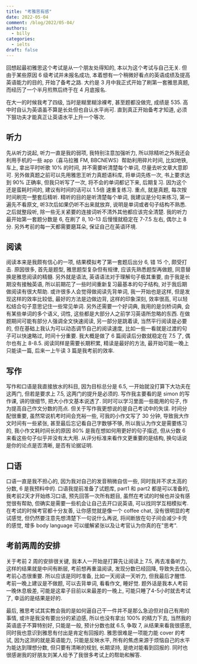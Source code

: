 ```yaml
---
title: "考雅思有感"
date: 2022-05-04
comment: /blog/2022/05-04/
authors:
  - billy
categories:
  - ielts
draft: false
---
```


回想起最初雅思这个考试是从一个朋友处得知的, 本以为这个考试与自己无关.
但由于某些原因 6 级考试并未报名成功,
本着想有一个稍微好看点的英语成绩及提高英语能力的目的, 开始了备考之路.
大约是 3 月中我正式开始了刷第一套雅思真题, 而经历了一个半月煎熬后终于在 4 月底报名.

在大一的时候我考了四级, 当时是糊里糊涂裸考, 甚至题都没做完, 成绩是 535.
高中时自认为英语虽不算是长处但也自认水平尚可.
直到真正开始备考才知道, 必须下狠功夫才能真正让英语水平上升一个等次.

## 听力

先从听力说起, 听力一直是我的弱项, 我特别注意加强听力,
所以除精听之外我还会利用手机的一些 app（喜马拉雅 FM, BBCNEWS）帮助利用碎片时间,
比如地铁, 车上, 拿出平时听歌 10% 的时间, 并不需要听清楚每个单词, 尽量去听文章大意即可.
另外做真题之前可以先用雅思王听力真题语料库, 将单词先练一次, 书上要求达到 90% 正确率,
但我只听写了一次, 将不会的单词都记下来, 后期复习.
因为这个还是蛮耗时间的, 建议有时间的话可以 1.5倍 速重复练习.
重点, 就是真题, 每次按时间刷完一整套后精听.
精听的目的是听清楚每个单词, 我建议是分句来练习, 第一遍先不看原文,
听3次后如果仍听不出来就放弃, 说明是单词或者句子结构不熟悉.
之后就整段听, 除一些无关紧要的连接词听不清外其他都应该完全清楚.
我的听力最开始第一套题分数是 6, 在刷了 8, 10-13 后慢慢就稳定在 7-7.5 左右, 偶尔上 8 分.
另外考前的每一天都需要磨耳朵, 保证自己在英语环境.

## 阅读

阅读本来是我颇有信心的一项, 结果模拟考了第一套题后出分 6, 错 15 个, 颇受打击.
原因很多, 首先是题型, 雅思题型复杂但有规律, 应该先熟悉题型再做题, 同意替换是雅思阅读的精髓.
另外就是语法, 英语语法对于理解句子极其重要, 由于我是长期没有接触英语,
所以前期花了一些时间重新复习最基本的句子结构, 对于我后期做阅读有很大帮助.
或许很多人会觉得做阅读先背单词, 我一开始也是这样, 但是发现这样的效率比较低,
最好的方法是边做边背, 这样的印象深刻, 效率很高, 可以轻松结合句子意思记住一些常见单词.
另外还需要一个好词典, 我用的是剑桥词典, 会有某些单词的多个语义, 词性, 这些都是大部分人之前学习英语所忽略的东西.
在做题期间可能有部分人强调全文快速阅读, 另一部分是跳着读, 当然平行阅读是必要的,
但在基础上我认为可以动态调节自己的阅读速度, 比如一些一看就是过渡的句子可以快速略过, 时间十分重要.
我大概是做了 6 篇阅读后分数就稳定在 7.5 了, 偶尔也有上 8-8.5.
阅读同样是需要长期积累, 精读是最好的方法, 最开始可能一晚上只能读一篇, 后来一上午读 3 篇是我考前的效率.

## 写作

写作和口语是我直接放水的科目, 因为目标总分是 6.5,
一开始就没打算下大功夫在这两门, 但若是要求上 7.5, 这两门的提升是必须的.
写作我主要看的是 simon 的写作课, 讲的很细节, 把大小作文基本说透了.
同时可以学习里面一些能用的句子, 作为提高自己作文分数的亮点.
但关于写作我更想说的是自己考试中的失误. 时间分配很重要, 虽然常说机考时间会充裕一些,
可我的小作文写了 30 分钟, 导致我大作文时间有一些紧张, 甚至最后忘记看自己字数够不够,
所以我认为作文是需要练习的, 我小作文耗时间长的原因 80% 是我在想如何用更好的句子描述,
但从分数 6 来看这些句子似乎并没有太大用. 从评分标准来看作文更重要的是结构,
换句话说是你的论点是否清晰, 是否有论据证明.

## 口语

口语一直是我不担心的, 因为我对自己的发音稍微自信一些, 同时我并不求太高的分数, 6 是我预料中的.
口语我提前准备了试题库, part1 和 part2 都是可以准备的, 我考前2天才开始练习口语,
预先回答一次所有题目, 虽然在考试的时候也并没有感觉很有帮助,
但确实是需要一些机会让自己去开口说英语, 可以找同学互相模拟考.
在考试的时候考官都十分友善, 让你感觉就是像一个 coffee chat, 没有很明显的考试感觉,
但仍然要注意先想清楚下一句说什么再说, 将间断放在句子间会减少卡壳的感觉,
增多 body language 可以缓解紧张以及让考官认为你真的在"思考".

## 考前两周的安排

关于考前 2 周的安排很关键, 我本人一开始是打算先让阅读上 7.5, 再去准备听力,
这样的结果就是中间有断层, 考前想再重温阅读, 发现分数已经回降, 导致失去信心, 考前心态很重要.
所以应该是同时准备, 比如一天阅读一天听力, 但我最后才醒悟.
考前一晚上建议是不做题, 可以去背单词, 看看作文, 睡好觉.
题外话是我本人考前一晚休息极差, 可能是这辈子目前以来最差的一晚上, 可能只睡了4-5小时就去考试了, 幸运的是结果是好的.

最后, 雅思考试其实教会我的是如何逼自己干一件并不是那么急迫但对自己有用的事情, 或许是我没有要出分的紧迫感,
所以也没有拿出 100% 的精力下去, 当然我的英语底子不算特别好, 只能是一般, 预计分数也就 6.5, 争取 7,
从结果来看我很感恩, 同时我也意识到雅思有付出是肯定有回报的.
雅思很难是一项能力能 cover 的考试, 因为这测的就是英语能力, 只能是反映水平,
所有的焦虑来源于烦恼自己的水平为能达到理想分数, 但只要有清晰的规划, 长期坚持, 是绝对能看到回报的.
同时也很感谢我的好朋友刘某人给予了我很多考试上的帮助和解答.
